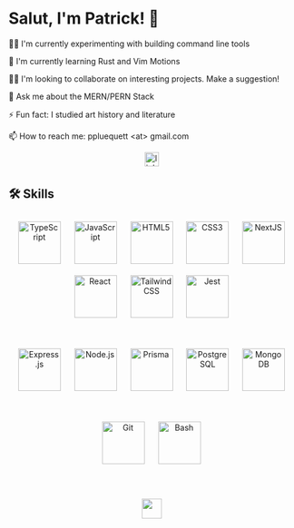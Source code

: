 # Salut, I'm Patrick! 👋
👩‍💻 I'm currently experimenting with building command line tools

🧠 I'm currently learning Rust and Vim Motions

👯‍♀️ I'm looking to collaborate on interesting projects. Make a suggestion!

💬 Ask me about the MERN/PERN Stack

⚡️ Fun fact: I studied art history and literature

📫 How to reach me: ppluequett \<at\> gmail.com
<div align="center">
<a href="https://linkedin.com/in/patrick-pluequett" target="_blank">
<img src=https://img.shields.io/badge/linkedin-%231E77B5.svg?&style=for-the-badge&logo=linkedin&logoColor=white alt=linkedin style="margin-bottom: 5px;"  height=25/>
</a>  
</div>

## 🛠 Skills 


<div align="center">  
<img style="margin: 10px" src="https://profilinator.rishav.dev/skills-assets/typescript-original.svg" alt="TypeScript" height="75" />  
<img style="margin: 10px" src="https://profilinator.rishav.dev/skills-assets/javascript-original.svg" alt="JavaScript" height="75" />  
<img style="margin: 10px" src="https://profilinator.rishav.dev/skills-assets/html5-original-wordmark.svg" alt="HTML5" height="75" />  
<img style="margin: 10px" src="https://profilinator.rishav.dev/skills-assets/css3-original-wordmark.svg" alt="CSS3" height="75" /> 
<img style="margin: 10px" src="https://profilinator.rishav.dev/skills-assets/nextjs.png" alt="NextJS" height="75" />
<img style="margin: 10px" src="https://profilinator.rishav.dev/skills-assets/react-original-wordmark.svg" alt="React" height="75" />  
<img style="margin: 10px" src="https://profilinator.rishav.dev/skills-assets/tailwindcss.svg" alt="Tailwind CSS" height="75" /> 
<img style="margin: 10px" src="https://profilinator.rishav.dev/skills-assets/jest.svg" alt="Jest" height="75" />


</div>

<br>
  <br>
<div align="center">   
<img style="margin: 10px" src="https://profilinator.rishav.dev/skills-assets/express-original-wordmark.svg" alt="Express.js" height="75" />
<img style="margin: 10px" src="https://profilinator.rishav.dev/skills-assets/nodejs-original-wordmark.svg" alt="Node.js" height="75" />  
<img style="margin: 10px" src="https://profilinator.rishav.dev/skills-assets/prisma.png" alt="Prisma" height="75" />
<img style="margin: 10px" src="https://profilinator.rishav.dev/skills-assets/postgresql-original-wordmark.svg" alt="PostgreSQL" height="75" /> 
<img style="margin: 10px" src="https://profilinator.rishav.dev/skills-assets/mongodb-original-wordmark.svg" alt="MongoDB" height="75" />  
</div>
</div>
<br>
  <br>

<div align="center">  
<img style="margin: 10px" src="https://profilinator.rishav.dev/skills-assets/git-scm-icon.svg" alt="Git" height="75" />  
<img style="margin: 10px" src="https://profilinator.rishav.dev/skills-assets/gnu_bash-icon.svg" alt="Bash" height="75" />  
</div>

<br/>
  <br/>


<br/>
<div align="center">
<img src="https://www.codewars.com/users/_plue/badges/large" align="center" height="35" width="" />
</div>

<br/>
